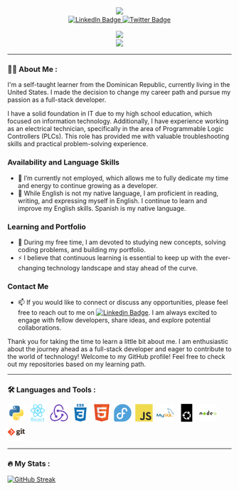 <div id="header" align="center">
    <img src="https://media.giphy.com/media/M9gbBd9nbDrOTu1Mqx/giphy.gif" width="100" />
</div>
<!-- Social media links. -->
<div id="badges" align="center">
    <a href="https://www.linkedin.com/in/nelsonmenza/" target="_blank">
        <img src="https://img.shields.io/badge/LinkedIn-blue?style=for-the-badge&logo=linkedin&logoColor=white"
            alt="LinkedIn Badge" />
    </a>
    <a href="https://twitter.com/nelsonmenza30" target="_blank">
        <img src="https://img.shields.io/badge/Twitter-blue?style=for-the-badge&logo=twitter&logoColor=white"
            alt="Twitter Badge" />
    </a>
</div>
<!-- Viewer code-->
<div id="badges" align="center">
<img src="https://komarev.com/ghpvc/?username=nelsonmenza&style=plastic-square&color=brightgreen" alt="" />
</div>
<!-- Welcome gif -->
<div id="header" align="center">
    <img src="https://media.giphy.com/media/Qo2dupDib32rkTY4hX/giphy.gif" width="500" />
</div>

<div id="header" align="center">
    <img src="https://media.giphy.com/media/v1.Y2lkPTc5MGI3NjExMXIwcHI3eG83dWR5Z2Rnam8yZ2tzcTNuMHhrYWQ1ZTIzd3ZiMnY2YyZlcD12MV9pbnRlcm5hbF9naWZfYnlfaWQmY3Q9Zw/dWesBcTLavkZuG35MI/giphy.gif" width="600" />
</div>

---

### :man_technologist: About Me :

I'm a self-taught learner from the Dominican Republic, currently living in the United States. I made the decision to change my career path and pursue my passion as a full-stack developer.

I have a solid foundation in IT due to my high school education, which focused on information technology. Additionally, I have experience working as an electrical technician, specifically in the area of Programmable Logic Controllers (PLCs). This role has provided me with valuable troubleshooting skills and practical problem-solving experience.

### Availability and Language Skills

- :telescope: I’m currently not employed, which allows me to fully dedicate my time and energy to continue growing as a developer.
- :speech_balloon: While English is not my native language, I am proficient in reading, writing, and expressing myself in English. I continue to learn and improve my English skills. Spanish is my native language.

### Learning and Portfolio

- :seedling: During my free time, I am devoted to studying new concepts, solving coding problems, and building my portfolio.
- :zap: I believe that continuous learning is essential to keep up with the ever-changing technology landscape and stay ahead of the curve.

### Contact Me

- :mailbox: If you would like to connect or discuss any opportunities, please feel free to reach out to me on [![Linkedin Badge](https://img.shields.io/badge/-Nelson-blue?style=flat&logo=Linkedin&logoColor=white)](https://www.linkedin.com/in/nelsonmenza/). I am always excited to engage with fellow developers, share ideas, and explore potential collaborations.

Thank you for taking the time to learn a little bit about me. I am enthusiastic about the journey ahead as a full-stack developer and eager to contribute to the world of technology! Welcome to my GitHub profile! Feel free to check out my repositories based on my learning path.

---

### :hammer_and_wrench: Languages and Tools :

<div>
  <img src="https://github.com/devicons/devicon/blob/master/icons/python/python-original.svg" title="Python" alt="Python" width="40" height="40"/>&nbsp;
  <img src="https://github.com/devicons/devicon/blob/master/icons/react/react-original-wordmark.svg" title="React" alt="React" width="40" height="40"/>&nbsp;
  <img src="https://github.com/devicons/devicon/blob/master/icons/redux/redux-original.svg" title="Redux" alt="Redux " width="40" height="40"/>&nbsp;
  <img src="https://github.com/devicons/devicon/blob/master/icons/css3/css3-plain-wordmark.svg"  title="CSS3" alt="CSS" width="40" height="40"/>&nbsp;
  <img src="https://github.com/devicons/devicon/blob/master/icons/html5/html5-original.svg" title="HTML5" alt="HTML" width="40" height="40"/>&nbsp;
  <img src="https://github.com/devicons/devicon/blob/master/icons/fedora/fedora-plain.svg" title="Fedora" alt="Fedora" width="40" height="40"/>&nbsp;
  <img src="https://github.com/devicons/devicon/blob/master/icons/javascript/javascript-original.svg" title="JavaScript" alt="JavaScript" width="40" height="40"/>&nbsp;
  <img src="https://github.com/devicons/devicon/blob/master/icons/mysql/mysql-original-wordmark.svg" title="MySQL"  alt="MySQL" width="40" height="40"/>&nbsp;
  <img src="https://github.com/devicons/devicon/blob/master/icons/ubuntu/ubuntu-plain.svg" title="Ubuntu"  alt="Ubuntu" width="40" height="40"/>&nbsp;
  <img src="https://github.com/devicons/devicon/blob/master/icons/nodejs/nodejs-original-wordmark.svg" title="NodeJS" alt="NodeJS" width="40" height="40"/>&nbsp;
  <img src="https://github.com/devicons/devicon/blob/master/icons/git/git-original-wordmark.svg" title="Git" **alt="Git" width="40" height="40"/>
</div>

---

### :fire: My Stats :

[![GitHub Streak](http://github-readme-streak-stats.herokuapp.com?user=nelsonmenza&theme=transparent&card_width=496)](https://git.io/streak-stats)


<!--
**nelsonmenza/nelsonmenza** is a ✨ _special_ ✨ repository because its `README.md` (this file) appears on your GitHub profile.

Here are some ideas to get you started:

- 🔭 I’m currently working on ...
- 🌱 I’m currently learning ...
- 👯 I’m looking to collaborate on ...
- 🤔 I’m looking for help with ...
- 💬 Ask me about ...
- 📫 How to reach me: ...
- 😄 Pronouns: ...
- ⚡ Fun fact: ...
-->

